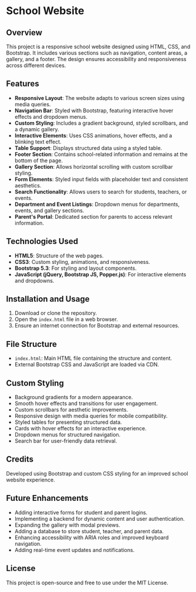 # School Website

## Overview
This project is a responsive school website designed using HTML, CSS, and Bootstrap. It includes various sections such as navigation, content areas, a gallery, and a footer. The design ensures accessibility and responsiveness across different devices.

## Features
- **Responsive Layout**: The website adapts to various screen sizes using media queries.
- **Navigation Bar**: Styled with Bootstrap, featuring interactive hover effects and dropdown menus.
- **Custom Styling**: Includes a gradient background, styled scrollbars, and a dynamic gallery.
- **Interactive Elements**: Uses CSS animations, hover effects, and a blinking text effect.
- **Table Support**: Displays structured data using a styled table.
- **Footer Section**: Contains school-related information and remains at the bottom of the page.
- **Gallery Section**: Allows horizontal scrolling with custom scrollbar styling.
- **Form Elements**: Styled input fields with placeholder text and consistent aesthetics.
- **Search Functionality**: Allows users to search for students, teachers, or events.
- **Department and Event Listings**: Dropdown menus for departments, events, and gallery sections.
- **Parent's Portal**: Dedicated section for parents to access relevant information.

## Technologies Used
- **HTML5**: Structure of the web pages.
- **CSS3**: Custom styling, animations, and responsiveness.
- **Bootstrap 5.3**: For styling and layout components.
- **JavaScript (jQuery, Bootstrap JS, Popper.js)**: For interactive elements and dropdowns.

## Installation and Usage
1. Download or clone the repository.
2. Open the `index.html` file in a web browser.
3. Ensure an internet connection for Bootstrap and external resources.

## File Structure
- `index.html`: Main HTML file containing the structure and content.
- External Bootstrap CSS and JavaScript are loaded via CDN.

## Custom Styling
- Background gradients for a modern appearance.
- Smooth hover effects and transitions for user engagement.
- Custom scrollbars for aesthetic improvements.
- Responsive design with media queries for mobile compatibility.
- Styled tables for presenting structured data.
- Cards with hover effects for an interactive experience.
- Dropdown menus for structured navigation.
- Search bar for user-friendly data retrieval.

## Credits
Developed using Bootstrap and custom CSS styling for an improved school website experience.

## Future Enhancements
- Adding interactive forms for student and parent logins.
- Implementing a backend for dynamic content and user authentication.
- Expanding the gallery with modal previews.
- Adding a database to store student, teacher, and parent data.
- Enhancing accessibility with ARIA roles and improved keyboard navigation.
- Adding real-time event updates and notifications.

## License
This project is open-source and free to use under the MIT License.

